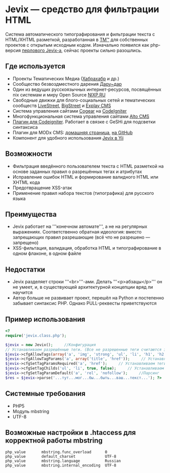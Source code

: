 
Jevix — средство для фильтрации HTML
==========
Система автоматического типографирования и фильтрации текста с HTML/XHTML разметкой, разработанная в [ТМ™](https://tmtm.ru) для собственных проектов с открытым исходным кодом. Изначально появился как php-версия [перлового Jevix-а](http://jevix.ru), сейчас проекты сильно разошлись.  
  
Где используется
---------
* Проекты Тематических Медиа ([Хабрахабр](https://habr.com) и др.)  
* Сообщество безвоздместного дарения [Дару~дар](http://darudar.org)  
* Один из ведущих русскоязычных интернет-ресурсов, посвящённых nix системам и миру Open Source [NIXP.RU](http://www.nixp.ru/)  
* Свободные движки для блого-социальных сетей и тематических сообществ [LiveStreet](http://livestreet.ru/), [BigStreet](http://bigstreet.ru/) и [Explay CMS](http://explay.su)  
* Система управления сайтами [Сogear](http://cogear.ru/) на [CodeIgniter](http://codeigniter.com/)  
* Многофункциональная система управления сайтами [Alto CMS](https://github.com/altocms/altocms)  
* [Плагин для Codeigniter](http://www.coolweb.su/blog/7.html). Работает в связке с GeSHi для подсветки синтаксиса  
* Плагин для MODx CMS: [домашняя страница](http://bezumkin.ru/modx/jevix/), [на GitHub](https://github.com/bezumkin/modx-jevix)
* Компонент для удобного использования [Jevix в Yii](https://github.com/tokolist/yii-components/blob/master/protected/extensions/yiicomp/widgets/YiiJevix/readme_ru.md)  
  
Возможности
--------
* Фильтрация введённого пользователем текста с HTML разметкой на основе заданных правил о разрешённых тегах и атрибутах  
* Исправление ошибок HTML и формирование валидного HTML или XHTML кода  
* Предотвращение XSS-атак  
* Применение правил набора текстов (типографика) для русского языка  
  
Преимущества
--------  
* Jevix работает на '''конечном автомате''', а не на регулярных выражениях. Соответственно обратная идеология: вместо запрещающих правил разрешающие (всё что не разрешено — запрещено)  
* XSS-фильтация, валидация, обработка HTML и типографирование в одном флаконе, в одном файле  
  
Недостатки
--------
* Jevix разделяет строки '''&lt;br&gt;'''-ами. Делать '''&lt;p&gt;абзацы&lt;/p&gt;''' он не умеет, и, в существующей архитектурной концепции вряд ли научится
* Автор больше не развивает проект, перешёл на Python и постепенно забывает синтаксис PHP. Однако PULL-реквесты приветствуются  
  
Пример использования
----
```php
<?  
require('jevix.class.php');  

$jevix = new Jevix();     //Конфигурация  
// Устанавливаем разрешённые теги. (Все не разрешенные теги считаются запрещенными.)  
$jevix->cfgAllowTags(array('a', 'img', 'strong', 'ul', 'li', 'h1', 'h2'));     // Устанавливаем разрешённые параметры тегов.  
$jevix->cfgAllowTagParams('a', array('title', 'href'));     // Устанавливаем параметры тегов являющиеся обязяательными. Без них вырезает тег оставляя содержимое.  
$jevix->cfgSetTagParamsRequired('a', 'href');     // Устанавливаем теги которые может содержать тег контейнер  
$jevix->cfgSetTagChilds('ul', 'li', true, false);     // Устанавливаем атрибуты тегов, которые будут добавлятся автоматически  
$jevix->cfgSetTagParamDefault('a', 'rel', 'nofollow');     //Парсинг  
$res = $jevix->parse('...тут...мог...бы...быть...ваш...текст...'); ?>  
```

Системные требования
-----
* PHP5  
* Модуль mbstring  
* UTF-8  
  
Возможные настройки в .htaccess для корректной работы mbstring
-------
    php_value       mbstring.func_overload      0  
    php_value       default_charset             UTF-8  
    php_value       mbstring.language           Russian  
    php_value       mbstring.internal_encoding  UTF-8
